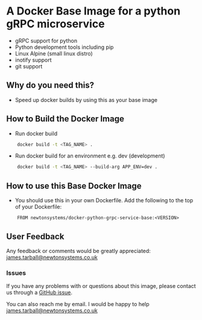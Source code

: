 # A Docker Base Image for a python gRPC microservice

- gRPC support for python
- Python development tools including pip
- Linux Alpine (small linux distro)
- inotify support
- git support


## Why do you need this?
- Speed up docker builds by using this as your base image


## How to Build the Docker Image
- Run docker build

```bash
	docker build -t <TAG_NAME> .
```
- Run docker build for an environment e.g. dev (development)
```bash
	docker build -t <TAG_NAME> --build-arg APP_ENV=dev .
```


## How to use this Base Docker Image
- You should use this in your own Dockerfile. Add the following to the top of your Dockerfile:

```
	FROM newtonsystems/docker-python-grpc-service-base:<VERSION>

```


## User Feedback

Any feedback or comments  would be greatly appreciated: <james.tarball@newtonsystems.co.uk>


### Issues

If you have any problems with or questions about this image, please contact us through a [GitHub issue](https://github.com/newtonsystems/docker-nginx-reverse-proxy/issues).

You can also reach me by email. I would be happy to help  <james.tarball@newtonsystems.co.uk>







